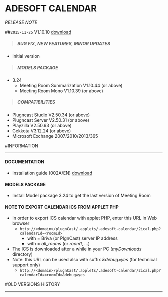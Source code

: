 # ADESOFT CALENDAR
*RELEASE NOTE*

##`2015-11-25` V1.10.10 [download](https://github.com/innes-labs/archives/downloads/applets/connector-adesoft-V1.10.10/delivery/adesoft-calendar-V1.10.10.saz)
>##### **BUG FIX, NEW FEATURES, MINOR UPDATES**
- Initial version
>##### **MODELS PACKAGE**
- 3.24
	- Meeting Room Summarization V1.10.44 (or above)
	- Meeting Room Mono V1.10.39 (or above)
>##### **COMPATIBILITIES**
- Plugncast Studio V2.50.34 (or above)
- Plugncast Server V2.50.31 (or above)
- Playzilla V2.50.63 (or above)
- Gekkota V3.12.24 (or above)
- Microsoft Exchange 2007/2010/2013/365

#INFORMATION
***********************************************************************
#### **DOCUMENTATION**
- Installation guide (002A/EN) [download](https://github.com/innes-labs/archives/downloads/applets/connector-adesoft-V1.10.10/delivery/adesoft-calendar-user-manual-002A_en.pdf)
#### **MODELS PACKAGE**
- Install Model package 3.24 to get the last version of Meeting Room
#### **NOTE TO EXPORT CALENDAR ICS FROM APPLET PHP**
- In order to export ICS calendar with applet PHP, enter this URL in Web browser
	- ```http://<domain>/plugnCast/.applets/.adesoft-calendar/2ical.php?calendarId=<roomId>```
		- with <domain> = Briva (or PlgnCast) server IP address
		- with <roomId> = *all_rooms* (or *room1*, ...)
- The ICS is downloaded after a while in your PC (*myDownloads* directory)
- Note: this URL can be used also with suffix *&debug=yes* (for technical support only)
   - ```http://<domain>/plugnCast/.applets/.adesoft-calendar/2ical.php?calendarId=<roomId>&debug=yes```

#OLD VERSIONS HISTORY
*********************************************************************************************************

